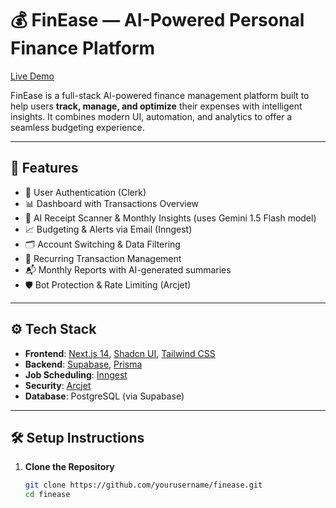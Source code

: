 # 💰 FinEase — AI-Powered Personal Finance Platform

[Live Demo](https://finease-ayushiranjan.vercel.app)

FinEase is a full-stack AI-powered finance management platform built to help users **track, manage, and optimize** their expenses with intelligent insights. It combines modern UI, automation, and analytics to offer a seamless budgeting experience.

---

## 🚀 Features

- 🔐 User Authentication (Clerk)
- 📊 Dashboard with Transactions Overview
- 🧠 AI Receipt Scanner & Monthly Insights (uses Gemini 1.5 Flash model)
- 📈 Budgeting & Alerts via Email (Inngest)
- 🗂️ Account Switching & Data Filtering
- 📅 Recurring Transaction Management
- 📬 Monthly Reports with AI-generated summaries
- 🛡️ Bot Protection & Rate Limiting (Arcjet)

---

## ⚙️ Tech Stack

- **Frontend**: [Next.js 14](https://nextjs.org), [Shadcn UI](https://ui.shadcn.com), [Tailwind CSS](https://tailwindcss.com)
- **Backend**: [Supabase](https://supabase.com), [Prisma](https://www.prisma.io)
- **Job Scheduling**: [Inngest](https://www.inngest.com)
- **Security**: [Arcjet](https://arcjet.com)
- **Database**: PostgreSQL (via Supabase)

---

## 🛠️ Setup Instructions

1. **Clone the Repository**
   ```bash
   git clone https://github.com/yourusername/finease.git
   cd finease
